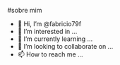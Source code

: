 #sobre mim
- 👋 Hi, I’m @fabricio79f
- 👀 I’m interested in ...
- 🌱 I’m currently learning ...
- 💞️ I’m looking to collaborate on ...
- 📫 How to reach me ...


